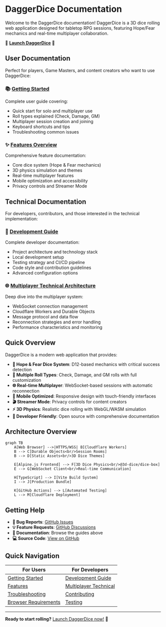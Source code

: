 # DaggerDice Documentation

Welcome to the DaggerDice documentation! DaggerDice is a 3D dice rolling web application designed for tabletop RPG sessions, featuring Hope/Fear mechanics and real-time multiplayer collaboration.

🎲 **[Launch DaggerDice](https://daggerdice.smileychris.workers.dev)** 🎲

## User Documentation

Perfect for players, Game Masters, and content creators who want to use DaggerDice:

### 📚 **[Getting Started](getting-started.md)**
Complete user guide covering:
- Quick start for solo and multiplayer use
- Roll types explained (Check, Damage, GM)
- Multiplayer session creation and joining
- Keyboard shortcuts and tips
- Troubleshooting common issues

### ✨ **[Features Overview](features.md)**
Comprehensive feature documentation:
- Core dice system (Hope & Fear mechanics)
- 3D physics simulation and themes
- Real-time multiplayer features
- Mobile optimization and accessibility
- Privacy controls and Streamer Mode

## Technical Documentation

For developers, contributors, and those interested in the technical implementation:

### 🔧 **[Development Guide](development.md)**
Complete developer documentation:
- Project architecture and technology stack
- Local development setup
- Testing strategy and CI/CD pipeline
- Code style and contribution guidelines
- Advanced configuration options

### 🌐 **[Multiplayer Technical Architecture](multiplayer-technical.md)**
Deep dive into the multiplayer system:
- WebSocket connection management
- Cloudflare Workers and Durable Objects
- Message protocol and data flow
- Reconnection strategies and error handling
- Performance characteristics and monitoring

## Quick Overview

DaggerDice is a modern web application that provides:

- **🎲 Hope & Fear Dice System**: D12-based mechanics with critical success detection
- **🎯 Multiple Roll Types**: Check, Damage, and GM rolls with full customization
- **🌐 Real-time Multiplayer**: WebSocket-based sessions with automatic reconnection
- **📱 Mobile Optimized**: Responsive design with touch-friendly interfaces
- **🎬 Streamer Mode**: Privacy controls for content creators
- **⚡ 3D Physics**: Realistic dice rolling with WebGL/WASM simulation
- **🔧 Developer Friendly**: Open source with comprehensive documentation

## Architecture Overview

```mermaid
graph TB
    A[Web Browser] -->|HTTPS/WSS| B[Cloudflare Workers]
    B --> C[Durable Objects<br/>Session Rooms]
    B --> D[Static Assets<br/>3D Dice Themes]
    
    E[Alpine.js Frontend] --> F[3D Dice Physics<br/>@3d-dice/dice-box]
    E --> G[WebSocket Client<br/>Real-time Communication]
    
    H[TypeScript] --> I[Vite Build System]
    I --> J[Production Bundle]
    
    K[GitHub Actions] --> L[Automated Testing]
    L --> M[Cloudflare Deployment]
```

## Getting Help

- **🐛 Bug Reports**: [GitHub Issues](https://github.com/smileychris/daggerdice/issues)
- **💡 Feature Requests**: [GitHub Discussions](https://github.com/smileychris/daggerdice/discussions)
- **📖 Documentation**: Browse the guides above
- **💻 Source Code**: [View on GitHub](https://github.com/smileychris/daggerdice)

## Quick Navigation

| For Users | For Developers |
|-----------|----------------|
| [Getting Started](getting-started.md) | [Development Guide](development.md) |
| [Features](features.md) | [Multiplayer Technical](multiplayer-technical.md) |
| [Troubleshooting](getting-started.md#troubleshooting) | [Contributing](development.md#contributing-guidelines) |
| [Browser Requirements](getting-started.md#browser-requirements) | [Testing](development.md#testing-strategy) |

---

**Ready to start rolling?** [Launch DaggerDice now!](https://daggerdice.smileychris.workers.dev) 🎲